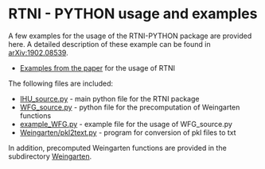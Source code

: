# RTNI - PYTHON usage and examples

A few examples for the usage of the RTNI-PYTHON package are provided here. A detailed description of these example can be found in [arXiv:1902.08539](https://arxiv.org/abs/1902.08539).

* [Examples from the paper](examples.py) for the usage of RTNI

The following files are included:

* [IHU_source.py](IHU_source.py) - main python file for the RTNI package
* [WFG_source.py](WFG_source.py) - python file for the precomputation of Weingarten functions
* [example_WFG.py](example_WFG.py) - example file for the usage of WFG_source.py
* [Weingarten/pkl2text.py](Weingarten/pkl2text.py) - program for conversion of pkl files to txt 

In addition, precomputed Weingarten functions are provided in the subdirectory [Weingarten](Weingarten).
